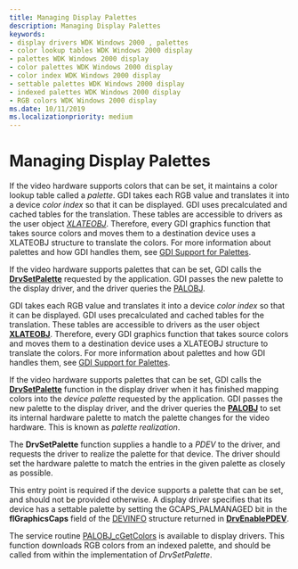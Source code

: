 ```yaml
---
title: Managing Display Palettes
description: Managing Display Palettes
keywords:
- display drivers WDK Windows 2000 , palettes
- color lookup tables WDK Windows 2000 display
- palettes WDK Windows 2000 display
- color palettes WDK Windows 2000 display
- color index WDK Windows 2000 display
- settable palettes WDK Windows 2000 display
- indexed palettes WDK Windows 2000 display
- RGB colors WDK Windows 2000 display
ms.date: 10/11/2019
ms.localizationpriority: medium
---
```


# Managing Display Palettes

If the video hardware supports colors that can be set, it maintains a color lookup table called a *palette*. GDI takes each RGB value and translates it into a device *color index* so that it can be displayed. GDI uses precalculated and cached tables for the translation. These tables are accessible to drivers as the user object [*XLATEOBJ*](/windows/win32/api/winddi/ns-winddi-xlateobj). Therefore, every GDI graphics function that takes source colors and moves them to a destination device uses a XLATEOBJ structure to translate the colors. For more information about palettes and how GDI handles them, see [GDI Support for Palettes](gdi-support-for-palettes.md).

If the video hardware supports palettes that can be set, GDI calls the [**DrvSetPalette**](/windows/win32/api/winddi/nf-winddi-drvsetpalette) requested by the application. GDI passes the new palette to the display driver, and the driver queries the [PALOBJ](/windows/win32/api/winddi/ns-winddi-palobj).

GDI takes each RGB value and translates it into a device *color index* so that it can be displayed. GDI uses precalculated and cached tables for the translation. These tables are accessible to drivers as the user object [**XLATEOBJ**](/windows/win32/api/winddi/ns-winddi-xlateobj). Therefore, every GDI graphics function that takes source colors and moves them to a destination device uses a XLATEOBJ structure to translate the colors. For more information about palettes and how GDI handles them, see [GDI Support for Palettes](gdi-support-for-palettes.md).

If the video hardware supports palettes that can be set, GDI calls the [**DrvSetPalette**](/windows/win32/api/winddi/nf-winddi-drvsetpalette) function in the display driver when it has finished mapping colors into the *device palette* requested by the application. GDI passes the new palette to the display driver, and the driver queries the [**PALOBJ**](/windows/win32/api/winddi/ns-winddi-palobj) to set its internal hardware palette to match the palette changes for the video hardware. This is known as *palette realization*.

The **DrvSetPalette** function supplies a handle to a *PDEV* to the driver, and requests the driver to realize the palette for that device. The driver should set the hardware palette to match the entries in the given palette as closely as possible.

This entry point is required if the device supports a palette that can be set, and should not be provided otherwise. A display driver specifies that its device has a settable palette by setting the GCAPS\_PALMANAGED bit in the **flGraphicsCaps** field of the [DEVINFO](/windows/win32/api/winddi/ns-winddi-devinfo) structure returned in [**DrvEnablePDEV**](/windows/win32/api/winddi/nf-winddi-drvenablepdev).

The service routine [PALOBJ_cGetColors](/windows/win32/api/winddi/nf-winddi-palobj_cgetcolors) is available to display drivers. This function downloads RGB colors from an indexed palette, and should be called from within the implementation of *DrvSetPalette*.
